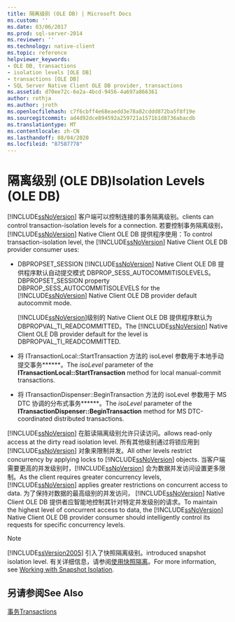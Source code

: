 ```yaml
---
title: 隔离级别 (OLE DB) | Microsoft Docs
ms.custom: ''
ms.date: 03/06/2017
ms.prod: sql-server-2014
ms.reviewer: ''
ms.technology: native-client
ms.topic: reference
helpviewer_keywords:
- OLE DB, transactions
- isolation levels [OLE DB]
- transactions [OLE DB]
- SQL Server Native Client OLE DB provider, transactions
ms.assetid: d70ee72c-6e2a-4bcd-9456-4a697a866361
author: rothja
ms.author: jroth
ms.openlocfilehash: c7f6cbff4e68eaedd3e78a82cddd872ba5f8f19e
ms.sourcegitcommit: ad4d92dce894592a259721a1571b1d8736abacdb
ms.translationtype: MT
ms.contentlocale: zh-CN
ms.lasthandoff: 08/04/2020
ms.locfileid: "87587778"
---
```

# <a name="isolation-levels-ole-db"></a><span data-ttu-id="bafde-102">隔离级别 (OLE DB)</span><span class="sxs-lookup"><span data-stu-id="bafde-102">Isolation Levels (OLE DB)</span></span>
  [!INCLUDE[ssNoVersion](../../includes/ssnoversion-md.md)] <span data-ttu-id="bafde-103">客户端可以控制连接的事务隔离级别。</span><span class="sxs-lookup"><span data-stu-id="bafde-103">clients can control transaction-isolation levels for a connection.</span></span> <span data-ttu-id="bafde-104">若要控制事务隔离级别， [!INCLUDE[ssNoVersion](../../includes/ssnoversion-md.md)] Native Client OLE DB 提供程序使用：</span><span class="sxs-lookup"><span data-stu-id="bafde-104">To control transaction-isolation level, the [!INCLUDE[ssNoVersion](../../includes/ssnoversion-md.md)] Native Client OLE DB provider consumer uses:</span></span>  
  
-   <span data-ttu-id="bafde-105">DBPROPSET_SESSION [!INCLUDE[ssNoVersion](../../includes/ssnoversion-md.md)] Native Client OLE DB 提供程序默认自动提交模式 DBPROP_SESS_AUTOCOMMITISOLEVELS。</span><span class="sxs-lookup"><span data-stu-id="bafde-105">DBPROPSET_SESSION property DBPROP_SESS_AUTOCOMMITISOLEVELS for the [!INCLUDE[ssNoVersion](../../includes/ssnoversion-md.md)] Native Client OLE DB provider default autocommit mode.</span></span>  
  
     <span data-ttu-id="bafde-106">[!INCLUDE[ssNoVersion](../../includes/ssnoversion-md.md)]级别的 Native Client OLE DB 提供程序默认为 DBPROPVAL_TI_READCOMMITTED。</span><span class="sxs-lookup"><span data-stu-id="bafde-106">The [!INCLUDE[ssNoVersion](../../includes/ssnoversion-md.md)] Native Client OLE DB provider default for the level is DBPROPVAL_TI_READCOMMITTED.</span></span>  
  
-   <span data-ttu-id="bafde-107">将 ITransactionLocal::StartTransaction 方法的 isoLevel 参数用于本地手动提交事务\*\*\*\*\*\*。</span><span class="sxs-lookup"><span data-stu-id="bafde-107">The *isoLevel* parameter of the **ITransactionLocal::StartTransaction** method for local manual-commit transactions.</span></span>  
  
-   <span data-ttu-id="bafde-108">将 ITransactionDispenser::BeginTransaction 方法的 isoLevel 参数用于 MS DTC 协调的分布式事务\*\*\*\*\*\*。</span><span class="sxs-lookup"><span data-stu-id="bafde-108">The *isoLevel* parameter of the **ITransactionDispenser::BeginTransaction** method for MS DTC-coordinated distributed transactions.</span></span>  
  
 [!INCLUDE[ssNoVersion](../../includes/ssnoversion-md.md)] <span data-ttu-id="bafde-109">在脏读隔离级别允许只读访问。</span><span class="sxs-lookup"><span data-stu-id="bafde-109">allows read-only access at the dirty read isolation level.</span></span> <span data-ttu-id="bafde-110">所有其他级别通过将锁应用到 [!INCLUDE[ssNoVersion](../../includes/ssnoversion-md.md)] 对象来限制并发。</span><span class="sxs-lookup"><span data-stu-id="bafde-110">All other levels restrict concurrency by applying locks to [!INCLUDE[ssNoVersion](../../includes/ssnoversion-md.md)] objects.</span></span> <span data-ttu-id="bafde-111">当客户端需要更高的并发级别时，[!INCLUDE[ssNoVersion](../../includes/ssnoversion-md.md)] 会为数据并发访问设置更多限制。</span><span class="sxs-lookup"><span data-stu-id="bafde-111">As the client requires greater concurrency levels, [!INCLUDE[ssNoVersion](../../includes/ssnoversion-md.md)] applies greater restrictions on concurrent access to data.</span></span> <span data-ttu-id="bafde-112">为了保持对数据的最高级别的并发访问， [!INCLUDE[ssNoVersion](../../includes/ssnoversion-md.md)] Native Client OLE DB 提供者应智能地控制其针对特定并发级别的请求。</span><span class="sxs-lookup"><span data-stu-id="bafde-112">To maintain the highest level of concurrent access to data, the [!INCLUDE[ssNoVersion](../../includes/ssnoversion-md.md)] Native Client OLE DB provider consumer should intelligently control its requests for specific concurrency levels.</span></span>  
  
> [!NOTE]  
>  [!INCLUDE[ssVersion2005](../../includes/ssversion2005-md.md)] <span data-ttu-id="bafde-113">引入了快照隔离级别。</span><span class="sxs-lookup"><span data-stu-id="bafde-113">introduced snapshot isolation level.</span></span> <span data-ttu-id="bafde-114">有关详细信息，请参阅[使用快照隔离](../native-client/features/working-with-snapshot-isolation.md)。</span><span class="sxs-lookup"><span data-stu-id="bafde-114">For more information, see [Working with Snapshot Isolation](../native-client/features/working-with-snapshot-isolation.md).</span></span>  
  
## <a name="see-also"></a><span data-ttu-id="bafde-115">另请参阅</span><span class="sxs-lookup"><span data-stu-id="bafde-115">See Also</span></span>  
 [<span data-ttu-id="bafde-116">事务</span><span class="sxs-lookup"><span data-stu-id="bafde-116">Transactions</span></span>](transactions.md)  
  
  
